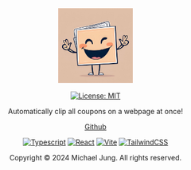 <div align="center" id="readme-header">

<img src="./public/imgs/logo.jpg" alt="logo" width="150" />

<br>

[![License: MIT](https://img.shields.io/badge/License-MIT-yellow.svg)](https://opensource.org/licenses/MIT)

Automatically clip all coupons on a webpage at once!

[Github](https://github.com/michaelhjung/coupon-clipper-chrome-ext)

<!-- &nbsp;•&nbsp; -->

<!-- **[Link](https://chromewebstore.google.com/detail/...)** -->

[![Typescript](https://img.shields.io/badge/TypeScript-007ACC?style=for-the-badge&logo=typescript&logoColor=white)](https://www.typescriptlang.org/)
[![React](https://img.shields.io/badge/react-%2320232a.svg?style=for-the-badge&logo=react&logoColor=%2361DAFB)](https://react.dev/)
[ ![Vite](https://img.shields.io/badge/vite-%23646CFF.svg?style=for-the-badge&logo=vite&logoColor=white)](https://vitejs.dev/)
[![TailwindCSS](https://img.shields.io/badge/Tailwind_CSS-38B2AC?style=for-the-badge&logo=tailwind-css&logoColor=white)](https://tailwindcss.com/)

Copyright © 2024 Michael Jung. All rights reserved.

</div>
